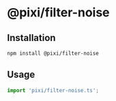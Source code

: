 # @pixi/filter-noise

## Installation

```bash
npm install @pixi/filter-noise
```

## Usage

```js
import 'pixi/filter-noise.ts';
```